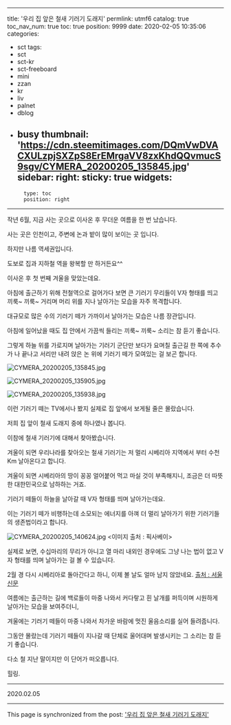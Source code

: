 
---
title: '우리 집 앞은 철새 기러기 도래지'
permlink: utmf6
catalog: true
toc_nav_num: true
toc: true
position: 9999
date: 2020-02-05 10:35:06
categories:
- sct
tags:
- sct
- sct-kr
- sct-freeboard
- mini
- zzan
- kr
- liv
- palnet
- dblog
- busy
thumbnail: 'https://cdn.steemitimages.com/DQmVwDVACXULzpjSXZpS8ErEMrgaVV8zxKhdQQvmucS9sgv/CYMERA_20200205_135845.jpg'
sidebar:
    right:
        sticky: true
widgets:
    -
        type: toc
        position: right
---


작년 6월, 지금 사는 곳으로 이사온 후 무더운 여름을 한 번 났습니다.

사는 곳은 인천이고, 주변에 논과 밭이 많이 보이는 곳 입니다.

하지만 나름 역세권입니다. 

도보로 집과 지하철 역을 왕복할 만 하거든요^^

이사온 후 첫 번째 겨울을 맞았는데요.

아침에 출근하기 위해 전철역으로 걸어가다 보면 큰 기러기 무리들이 V자 형태를 띄고 끼룩~ 끼룩~ 거리며 머리 위를 지나 날아가는 모습을 자주 목격합니다.

대규모로 많은 수의 기러기 떼가 가까이서 날아가는 모습은 나름 장관입니다. 

아침에 일어났을 때도 집 안에서 가끔씩 들리는 끼룩~ 끼룩~ 소리는 참 듣기 좋습니다.

그렇게 하늘 위를 가로지며 날아가는 기러기 군단만 보다가 요며칠 출근길 한 쪽에 추수가 나 끝나고 서리만 내려 앉은 논 위에 기러기 떼가 모여있는 걸 보곤 합니다.

![CYMERA_20200205_135845.jpg](https://cdn.steemitimages.com/DQmVwDVACXULzpjSXZpS8ErEMrgaVV8zxKhdQQvmucS9sgv/CYMERA_20200205_135845.jpg)

![CYMERA_20200205_135905.jpg](https://cdn.steemitimages.com/DQmet2d9krZaSNm4EZTcQmxvKWjq4pfUH8KhZRjAL2cpUHS/CYMERA_20200205_135905.jpg)

![CYMERA_20200205_135938.jpg](https://cdn.steemitimages.com/DQmf6q1pnY49ebi63VP9kgSSFZbvcoJXC9uBinmcuKAsMWP/CYMERA_20200205_135938.jpg)

이런 기러기 떼는 TV에서나 봤지 실제로 집 앞에서 보게될 줄은 몰랐습니다.

저희 집 앞이 철새 도래지 중에 하나였나 봅니다.

이참에 철새 기러기에 대해서 찾아봤습니다.

겨울이 되면 우리나라를 찾아오는 철새 기러기는 저 멀리 시베리아 지역에서 부터 수천 Km 날아온다고 합니다.

겨울이 되면 시베리아의 땅이 꽁꽁 얼어붙어 먹고 마실 것이 부족해지니, 조금은 더 따뜻한 대한민국으로 남하하는 거죠.

기러기 떼들이 하늘을 날아갈 때 V자 형태를 띄며 날아가는데요.

이는 기러기 떼가 비행하는데 소모되는 에너지를 아껴 더 멀리 날아가기 위한 기러기들의 생존법이라고 합니다.

![CYMERA_20200205_140624.jpg](https://cdn.steemitimages.com/DQmPbzz66ydPTJQaFrrjngrQsqVKFVW8VSoFKJj9dnf1xcj/CYMERA_20200205_140624.jpg)
<이미지 출처 : 픽사베이>


실제로 보면, 수십마리의 무리가 아니고 열 마리 내외인 경우에도 그냥 나는 법이 없고 V자 형태를 띄며 날아가는 걸 볼 수 있습니다. 

2월 경 다시 시베리아로 돌아간다고 하니, 이제 볼 날도 얼마 남지 않았네요.
[출처 : 서울신문](https://www.seoul.co.kr/news/newsView.php?id=20120116030011)

여름에는 출근하는 길에 백로들이 마중 나와서 커다랗고 흰 날개를 퍼득이며 시원하게 날아가는 모습을 보여주더니, 

겨울에는 기러기 떼들이 마중 나와서 차가운 바람에 멋진 울음소리를 실어 들려줍니다.

그동안 몰랐는데 기러기 떼들이 지나갈 때 단체로 울어대며 발생시키는 그 소리는 참 듣기 좋습니다.

다소 철 지난 말이지만 이 단어가 떠오릅니다.

힐링.

***

2020.02.05

- - -

This page is synchronized from the post: ['우리 집 앞은 철새 기러기 도래지'](https://steemit.com/@lucky2015/utmf6)

